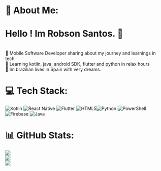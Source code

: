 # 💫 About Me:

<h1>Hello ! Im Robson Santos. 👋</h1><br>🔭 Mobile Software Developer sharing about my journey and learnings in tech<br>🌱 Learning kotlin, java, android SDK, flutter and python in relax hours<br>💬 Im brazilian lives in Spain with very dreams.<br>


# 💻 Tech Stack:
![Kotlin](https://img.shields.io/badge/kotlin-%237F52FF.svg?style=for-the-badge&logo=kotlin&logoColor=white) ![React Native](https://img.shields.io/badge/react_native-%2320232a.svg?style=for-the-badge&logo=react&logoColor=%2361DAFB) ![Flutter](https://img.shields.io/badge/Flutter-%2302569B.svg?style=for-the-badge&logo=Flutter&logoColor=white) ![HTML5](https://img.shields.io/badge/html5-%23E34F26.svg?style=for-the-badge&logo=html5&logoColor=white)![Python](https://img.shields.io/badge/python-3670A0?style=for-the-badge&logo=python&logoColor=ffdd54) ![PowerShell](https://img.shields.io/badge/PowerShell-%235391FE.svg?style=for-the-badge&logo=powershell&logoColor=white) ![Firebase](https://img.shields.io/badge/firebase-%23039BE5.svg?style=for-the-badge&logo=firebase) ![Java](https://img.shields.io/badge/java-%23ED8B00.svg?style=for-the-badge&logo=openjdk&logoColor=white)

# 📊 GitHub Stats:
![](https://github-readme-stats.vercel.app/api?username=robsonjso&theme=solarized-dark&hide_border=true&include_all_commits=true&count_private=false)<br/>
![](https://github-readme-streak-stats.herokuapp.com/?user=robsonjso&theme=solarized-dark&hide_border=true)<br/>
![](https://github-readme-stats.vercel.app/api/top-langs/?username=robsonjso&theme=solarized-dark&hide_border=true&include_all_commits=true&count_private=false&layout=compact)

<!-- Proudly created with GPRM ( https://gprm.itsvg.in ) -->
<!-- Proudly created with GPRM ( https://gprm.itsvg.in ) -->

